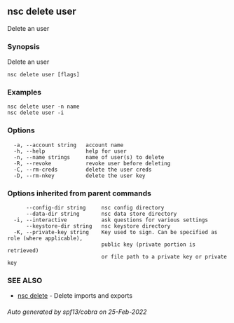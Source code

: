 ## nsc delete user

Delete an user

### Synopsis

Delete an user

```
nsc delete user [flags]
```

### Examples

```
nsc delete user -n name
nsc delete user -i
```

### Options

```
  -a, --account string   account name
  -h, --help             help for user
  -n, --name strings     name of user(s) to delete
  -R, --revoke           revoke user before deleting
  -C, --rm-creds         delete the user creds
  -D, --rm-nkey          delete the user key
```

### Options inherited from parent commands

```
      --config-dir string     nsc config directory
      --data-dir string       nsc data store directory
  -i, --interactive           ask questions for various settings
      --keystore-dir string   nsc keystore directory
  -K, --private-key string    Key used to sign. Can be specified as role (where applicable),
                              public key (private portion is retrieved)
                              or file path to a private key or private key 
```

### SEE ALSO

* [nsc delete](nsc_delete.md)	 - Delete imports and exports

###### Auto generated by spf13/cobra on 25-Feb-2022
